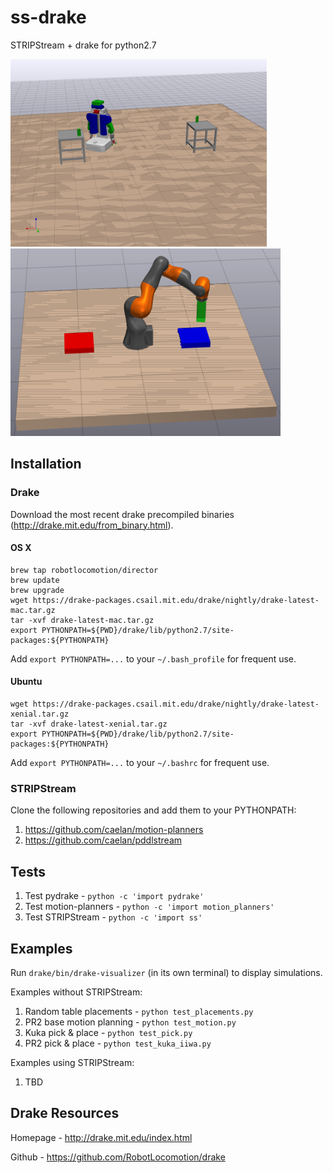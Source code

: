# ss-drake

STRIPStream + drake for python2.7

<!--![PR2 Demo](images/pr2.png?raw=true "PR2 Demo")-->
<img src="images/pr2.png" height="300">&emsp;<img src="images/kuka_iiwa.png" height="300">
<!--img src="images/pr2.png" width="400">&emsp;<img src="images/kuka_iiwa.png" width="400"-->

## Installation

### Drake

Download the most recent drake precompiled binaries (http://drake.mit.edu/from_binary.html).

#### OS X

```
brew tap robotlocomotion/director
brew update
brew upgrade
wget https://drake-packages.csail.mit.edu/drake/nightly/drake-latest-mac.tar.gz
tar -xvf drake-latest-mac.tar.gz
export PYTHONPATH=${PWD}/drake/lib/python2.7/site-packages:${PYTHONPATH}
```
Add ```export PYTHONPATH=...``` to your ```~/.bash_profile``` for frequent use.

#### Ubuntu 

```
wget https://drake-packages.csail.mit.edu/drake/nightly/drake-latest-xenial.tar.gz
tar -xvf drake-latest-xenial.tar.gz
export PYTHONPATH=${PWD}/drake/lib/python2.7/site-packages:${PYTHONPATH}
```
Add ```export PYTHONPATH=...``` to your ```~/.bashrc``` for frequent use.

### STRIPStream

Clone the following repositories and add them to your PYTHONPATH:

1) https://github.com/caelan/motion-planners
2) https://github.com/caelan/pddlstream

## Tests

1) Test pydrake - ```python -c 'import pydrake'```
2) Test motion-planners - ```python -c 'import motion_planners'```
3) Test STRIPStream - ```python -c 'import ss'```

## Examples

Run ```drake/bin/drake-visualizer``` (in its own terminal) to display simulations.

Examples without STRIPStream:
1) Random table placements - ```python test_placements.py```
2) PR2 base motion planning - ```python test_motion.py```
3) Kuka pick & place - ```python test_pick.py```
4) PR2 pick & place - ```python test_kuka_iiwa.py```

Examples using STRIPStream:
1) TBD

## Drake Resources

Homepage - http://drake.mit.edu/index.html

Github - https://github.com/RobotLocomotion/drake
